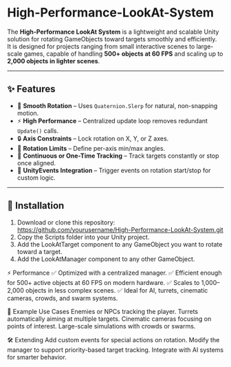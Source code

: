 # High-Performance-LookAt-System

The **High-Performance LookAt System** is a lightweight and scalable Unity solution for rotating GameObjects toward targets smoothly and efficiently.  
It is designed for projects ranging from small interactive scenes to large-scale games, capable of handling **500+ objects at 60 FPS** and scaling up to **2,000 objects in lighter scenes**.

---

## ✨ Features
- 🎯 **Smooth Rotation** – Uses `Quaternion.Slerp` for natural, non-snapping motion.  
- ⚡ **High Performance** – Centralized update loop removes redundant `Update()` calls.  
- 🔒 **Axis Constraints** – Lock rotation on X, Y, or Z axes.  
- 📐 **Rotation Limits** – Define per-axis min/max angles.  
- 🔁 **Continuous or One-Time Tracking** – Track targets constantly or stop once aligned.  
- 🔔 **UnityEvents Integration** – Trigger events on rotation start/stop for custom logic.  

---

## 📂 Installation
1. Download or clone this repository: https://github.com/yourusername/High-Performance-LookAt-System.git
2. Copy the Scripts folder into your Unity project.
3. Add the LookAtTarget component to any GameObject you want to rotate toward a target.
4. Add the LookAtManager component to any other GameObject.

⚡ Performance
✅ Optimized with a centralized manager.
✅ Efficient enough for 500+ active objects at 60 FPS on modern hardware.
✅ Scales to 1,000–2,000 objects in less complex scenes.
✅ Ideal for AI, turrets, cinematic cameras, crowds, and swarm systems.

🔑 Example Use Cases
Enemies or NPCs tracking the player.
Turrets automatically aiming at multiple targets.
Cinematic cameras focusing on points of interest.
Large-scale simulations with crowds or swarms.

🛠️ Extending
Add custom events for special actions on rotation.
Modify the manager to support priority-based target tracking.
Integrate with AI systems for smarter behavior.
